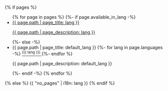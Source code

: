 {% if pages %}
<ul>
{% for page in pages %}
{%- if page.available_in_lang -%}
<a href="/secdb/{{ lang }}/{{ page.path }}">
<li>
{{ page.path | page_title: lang }}

{{ page.path | page_description: lang }}
</li>
</a>
{%- else -%}
<li>
{{ page.path | page_title: default_lang }}
{%- for lang in page.languages -%}
<a href="/secdb/{{ lang }}/{{ page.path }}">
<sup class="lang">({{ lang }})</sup>
</a>
{%- endfor %}

{{ page.path | page_description: default_lang }}
</li>
{%- endif -%}
{% endfor %}
</ul>
{% else %}
{{ "no_pages" | i18n: lang }}
{% endif %}
